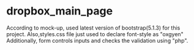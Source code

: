 # dropbox_main_page
According to mock-up, used latest version of bootstrap(5.1.3) for this project.
Also,styles.css file just used to declare font-style as "oxgyen"
Additionally, form controls inputs and checks the validation using "php".
